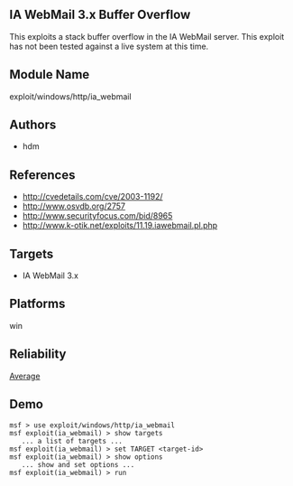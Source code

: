 ## IA WebMail 3.x Buffer Overflow

This exploits a stack buffer overflow in the IA WebMail 
server. This exploit has not been tested against a live 
system at this time.


## Module Name
exploit/windows/http/ia_webmail

## Authors
* hdm


## References
* http://cvedetails.com/cve/2003-1192/
* http://www.osvdb.org/2757
* http://www.securityfocus.com/bid/8965
* http://www.k-otik.net/exploits/11.19.iawebmail.pl.php



## Targets
* IA WebMail 3.x


## Platforms
win

## Reliability
[Average](https://github.com/rapid7/metasploit-framework/wiki/Exploit-Ranking)

## Demo

```
msf > use exploit/windows/http/ia_webmail
msf exploit(ia_webmail) > show targets
   ... a list of targets ...
msf exploit(ia_webmail) > set TARGET <target-id>
msf exploit(ia_webmail) > show options
   ... show and set options ...
msf exploit(ia_webmail) > run
```
    
    